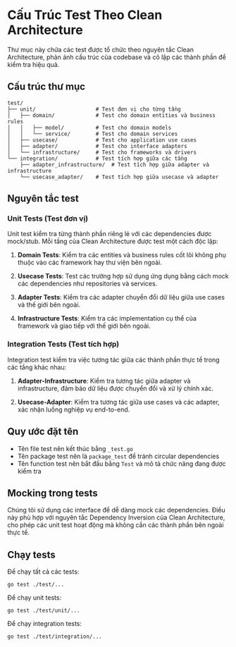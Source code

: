 # Cấu Trúc Test Theo Clean Architecture

Thư mục này chứa các test được tổ chức theo nguyên tắc Clean Architecture, phản ánh cấu trúc của codebase và cô lập các thành phần để kiểm tra hiệu quả.

## Cấu trúc thư mục

```
test/
├── unit/                   # Test đơn vị cho từng tầng
│   ├── domain/             # Test cho domain entities và business rules
│   │   ├── model/          # Test cho domain models 
│   │   └── service/        # Test cho domain services
│   ├── usecase/            # Test cho application use cases
│   ├── adapter/            # Test cho interface adapters
│   └── infrastructure/     # Test cho frameworks và drivers
└── integration/            # Test tích hợp giữa các tầng
    ├── adapter_infrastructure/  # Test tích hợp giữa adapter và infrastructure
    └── usecase_adapter/    # Test tích hợp giữa usecase và adapter
```

## Nguyên tắc test

### Unit Tests (Test đơn vị)

Unit test kiểm tra từng thành phần riêng lẻ với các dependencies được mock/stub. Mỗi tầng của Clean Architecture được test một cách độc lập:

1. **Domain Tests**: Kiểm tra các entities và business rules cốt lõi không phụ thuộc vào các framework hay thư viện bên ngoài.
   
2. **Usecase Tests**: Test các trường hợp sử dụng ứng dụng bằng cách mock các dependencies như repositories và services.
   
3. **Adapter Tests**: Kiểm tra các adapter chuyển đổi dữ liệu giữa use cases và thế giới bên ngoài.
   
4. **Infrastructure Tests**: Kiểm tra các implementation cụ thể của framework và giao tiếp với thế giới bên ngoài.

### Integration Tests (Test tích hợp)

Integration test kiểm tra việc tương tác giữa các thành phần thực tế trong các tầng khác nhau:

1. **Adapter-Infrastructure**: Kiểm tra tương tác giữa adapter và infrastructure, đảm bảo dữ liệu được chuyển đổi và xử lý chính xác.
   
2. **Usecase-Adapter**: Kiểm tra tương tác giữa use cases và các adapter, xác nhận luồng nghiệp vụ end-to-end.

## Quy ước đặt tên

- Tên file test nên kết thúc bằng `_test.go`
- Tên package test nên là `package_test` để tránh circular dependencies
- Tên function test nên bắt đầu bằng `Test` và mô tả chức năng đang được kiểm tra

## Mocking trong tests

Chúng tôi sử dụng các interface để dễ dàng mock các dependencies. Điều này phù hợp với nguyên tắc Dependency Inversion của Clean Architecture, cho phép các unit test hoạt động mà không cần các thành phần bên ngoài thực tế.

## Chạy tests

Để chạy tất cả các tests:

```
go test ./test/...
```

Để chạy unit tests:

```
go test ./test/unit/...
```

Để chạy integration tests:

```
go test ./test/integration/...
``` 